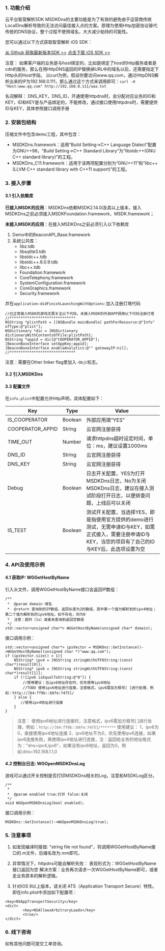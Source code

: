 ### 1. 功能介绍

云平台智营解析SDK MSDKDns的主要功能是为了有效的避免由于运营商传统LocalDns解析导致的无法访问最佳接入点的方案。原理为使用Http加密协议替代传统的DNS协议，整个过程不使用域名，大大减少劫持的可能性。

您可以通过以下方式获取智营解析 iOS SDK：

[从 Github 获取最新版本SDK >>](https://github.com/tencentyun/httpdns-ios-sdk)
[点击下载 iOS SDK >>](http://imgcache.tcecqpoc.fsphere.cn/image/mc.qcloudimg.com/static/archive/9381e78fd2f0c26f3532b67a7579ff59/httpdns-ios-sdk-master.zip)

注意：
如果客户端的业务是与host绑定的，比如是绑定了host的http服务或者是cdn的服务，那么在用HttpDNS返回的IP替换掉URL中的域名以后，还需要指定下Http头的Host字段。
以curl为例，假设你要访问www.qq.com，通过HttpDNS解析出来的IP为192.168.0.111，那么通过这个方式来调用即可：`curl -H "Host:www.qq.com" http://192.168.0.111/aaa.txt`

名词解释：
DNS_KEY，DNS_ID，开通使用httpdns时，会分配对应业务的ID和KEY，ID和KEY是与产品绑定的，不能修改，通过接口使用httpdns时，需要提供ID与KEY，具体参照接口调用手册

### 2. 安装包结构
压缩文件中包含demo工程，其中包含：

- MSDKDns.framework：适用“Build Setting->C++ Language Dialect”配置为GNU++98，“Build Setting->C++ Standard Library”为“libstdc++(GNU C++ standard library)”的工程。
- MSDKDns_C11.framework：适用于该两项配置分别为“GNU++11”和“libc++(LLVM C++ standard library with C++11 support)”的工程。

### 3. 接入步骤

#### 3.1 引入依赖库
**已接入MSDK的应用**：MSDKDns依赖MSDK2.14.0i及其以上版本，接入MSDKDns之前必须接入MSDKFoundation.framework、MSDK.framework；

**未接入MSDK的应用**：在接入MSDKDns之前必须引入以下依赖库
1. Demo中的BeaconAPI_Base.framework
2. 系统公共库：
	-	libz.tdb
	- libsqlite3.tdb
	-	libstdc++.tdb
	- libstdc++.6.0.9.tdb
	- libc++.tdb
	- Foundation.framework
	- CoreTelephony.framework
	- SystemConfiguration.framework
	-	CoreGraphics.framework
	- Security.framework

并在`application:didFinishLaunchingWithOptions:`加入注册灯塔代码
```
//已正常接入MSDK的游戏无需关注以下代码，未接入MSDK的外部APP调用以下代码注册灯塔
//******************************
NSString *plistPath = [[NSBundle mainBundle] pathForResource:@"Info" ofType:@"plist"];
NSDictionary *dic = [NSDictionary dictionaryWithContentsOfFile:plistPath];
NSString *appid = dic[@"COOPERATOR_APPID"];
[BeaconBaseInterface setAppKey:appid];
[BeaconBaseInterface enableAnalytics:@"" gatewayIP:nil];
//******************************
```
注意：需要在Other linker flag里加入`-ObjC`标志。

#### 3.2 引入MSDKDns

#### 3.3 配置文件
在`info.plist`中配置允许http声明，具体配置如下：

| Key | Type | Value |
|---------|---------|---------|
| IS_COOPERATOR| Boolean| 外部应用填“YES”|
| COOPERATOR_APPID| String| 云官网注册获得|
| TIME_OUT| Number| 请求httpdns超时设定时间，单位：ms，建议设置1000ms|
| DNS_ID| String| 云官网注册获得|
| DNS_KEY| String| 云官网注册获得|
| Debug| Boolean| 日志开关配置，YES为打开MSDKDns日志，No为关闭MSDKDns日志，建议在接入测试阶段打开日志，以便排查问题，上线后可以关闭
| IS_TEST| Boolean| 测试开关配置，当选择YES，即是指使用官方提供的demo进行测试，无需申请ID与KEY，如需正式接入，需要注册申请ID与KEY，当您的项目有了自己的ID与KEY后，此选项设置为空

### 4. API及使用示例

#### 4.1 获取IP: WGGetHostByName
引入头文件，调用WGGetHostByName接口会返回IP数组：
```
/**
 *  @param domain 域名
 *  @return 查询到的IP数组，返回长度为2的数组，其中第一个值为解析到的ipv4地址；第二个值为解析到的ipv6地址，如不存在，则为0
 *  注意：超时（1s）或者未查询到返回空数组
 */
std::vector<unsigned char*> WGGetHostByName(unsigned char* domain);
```

接口调用示例：
```
std::vector<unsigned char*> ipsVector = MSDKDns::GetInstance()->WGGetHostByName((unsigned char *)"www.qq.com");
if (ipsVector.size() > 1){
    NSString* ipv4 = [NSString stringWithUTF8String:(const char*)result[0]];
    NSString* ipv6 = [NSString stringWithUTF8String:(const char*)result[1]];
    if (![ipv6 isEqualToString:@"0"]) {
        //使用建议：当ipv6地址存在时，优先使用ipv6地址
        //TODO 使用ipv6地址进行连接，注意格式，ipv6需加方框号[ ]进行处理，例如：http://[64:ff9b::b6fe:7475]/
    } else {
       //使用ipv4地址进行连接
    }
}
```
>注意：
>使用ipv6地址进行连接时，注意格式，ipv6需加方框号[ ]进行处理，例如：`http://[64:ff9b::b6fe:7475]/*******`
>使用建议：
>1、ipv6为0，直接使用ipv4地址连接
>2、ipv6地址不为0，优先使用ipv6连接，如果ipv6连接失败，再使用ipv4地址进行连接，注：返回给业务的地址格式为："dns=ipv4,ipv6"，如果没有ipv6地址，返回为0，例如:dns=192.168.1.1,0

#### 4.2 控制台日志: WGOpenMSDKDnsLog

游戏可以通过开关控制是否打印MSDKDns相关的Log，注意和MSDKLog区分。
```
/**
 *
 *  @param enabled true:打开 false:关闭
 */
void WGOpenMSDKDnsLog(bool enabled);
```

接口调用示例：
```
MSDKDns::GetInstance()->WGOpenMSDKDnsLog(true);
```

### 5. 注意事项

1. 如发现编译时报错: "string file not found"，将调用WGGetHostByName接口的.m文件，后缀名改为.mm即可。

2. 异常情况下，httpdns可能会解析失败：
表现形式为：WGGetHostByName接口返回为空
解决方案：业务再次请求一次WGGetHostByName即可，或者走业务原本的解析逻辑。

3. 针对iOS 9以上版本，请关闭 ATS（Application Transport Secure）特性。即在info.plist中添加如下配置项：
```
<key>NSAppTransportSecurity</key>
<dict>
	    <key>NSAllowsArbitraryLoads</key>
	    <true/>
</dict>
```

### 6. 线下咨询
如有其他问题可提交工单咨询。
